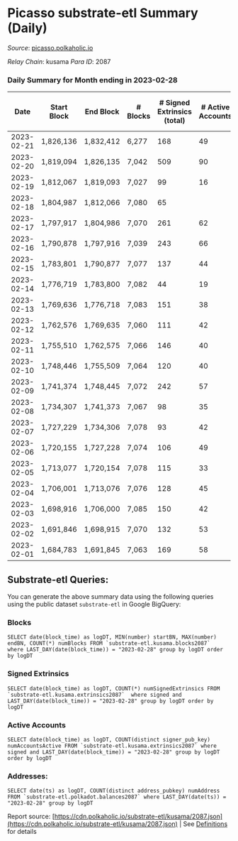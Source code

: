 # Picasso substrate-etl Summary (Daily)

_Source_: [picasso.polkaholic.io](https://picasso.polkaholic.io)

*Relay Chain*: kusama
*Para ID*: 2087



### Daily Summary for Month ending in 2023-02-28


| Date | Start Block | End Block | # Blocks | # Signed Extrinsics (total) | # Active Accounts | # Passive | # New | # Addresses with Balances | # Events | # Transfers | # XCM Transfers In | # XCM Transfers Out |
| ---- | ----------- | --------- | -------- | --------------------------- | ----------------- | --------- | ----- | ------------------------- | -------- | ----------- | ------------------ | ------------------- |
| 2023-02-21 | 1,826,136 | 1,832,412 | 6,277  | 168 | 49 |  |  |  | 15,891 | 2,122  |   |   |
| 2023-02-20 | 1,819,094 | 1,826,135 | 7,042  | 509 | 90 |  |  | 2,626 | 21,336 | 3,684  |   |   |
| 2023-02-19 | 1,812,067 | 1,819,093 | 7,027  | 99 | 16 |  |  | 2,623 | 16,043 | 1,334  |   |   |
| 2023-02-18 | 1,804,987 | 1,812,066 | 7,080  | 65 |  |  |  | 2,620 | 15,531 | 957  | 2 ($1,126.13) | 5 ($1,161.56) |
| 2023-02-17 | 1,797,917 | 1,804,986 | 7,070  | 261 | 62 |  |  | 2,618 | 18,572 | 2,604  | 17 ($2,267.15) | 33 ($12,845.92) |
| 2023-02-16 | 1,790,878 | 1,797,916 | 7,039  | 243 | 66 |  |  | 2,587 | 18,510 | 2,765  | 17 ($13,338.44) | 19 ($8,673.82) |
| 2023-02-15 | 1,783,801 | 1,790,877 | 7,077  | 137 | 44 |  |  | 2,580 | 17,206 | 2,121  | 17 ($5,163.98) | 9 ($5,592.93) |
| 2023-02-14 | 1,776,719 | 1,783,800 | 7,082  | 44 | 19 |  |  | 2,579 | 15,161 | 652  | 4 ($467.36) | 4 ($356.81) |
| 2023-02-13 | 1,769,636 | 1,776,718 | 7,083  | 151 | 38 |  |  | 2,569 | 17,569 | 2,326  | 12 ($4,538.51) | 19 ($9,618.55) |
| 2023-02-12 | 1,762,576 | 1,769,635 | 7,060  | 111 | 42 |  |  | 2,551 | 16,204 | 1,349  | 8 ($2,468.07) | 10 ($1,850.65) |
| 2023-02-11 | 1,755,510 | 1,762,575 | 7,066  | 146 | 40 |  |  | 2,547 | 16,762 | 1,643  | 8 ($6,177.05) | 8 ($6,832.13) |
| 2023-02-10 | 1,748,446 | 1,755,509 | 7,064  | 120 | 40 |  |  | 2,539 | 16,640 | 1,664  | 9 ($6,844.03) | 7 ($1,580.92) |
| 2023-02-09 | 1,741,374 | 1,748,445 | 7,072  | 242 | 57 |  |  | 2,532 | 18,663 | 2,860  | 14 ($4,231.66) | 21 ($3,696.68) |
| 2023-02-08 | 1,734,307 | 1,741,373 | 7,067  | 98 | 35 |  |  | 2,526 | 16,350 | 1,548  | 4 ($2,200.46) | 5 ($1,077.79) |
| 2023-02-07 | 1,727,229 | 1,734,306 | 7,078  | 93 | 42 |  |  | 2,518 | 16,092 | 1,270  | 6 ($903.46) | 9 ($1,189.05) |
| 2023-02-06 | 1,720,155 | 1,727,228 | 7,074  | 106 | 49 |  |  | 2,504 | 16,299 | 1,461  | 3 ($130.17) | 13 ($2,710.04) |
| 2023-02-05 | 1,713,077 | 1,720,154 | 7,078  | 115 | 33 |  |  | 2,499 | 16,487 | 1,527  | 6 ($1,246.41) | 12 ($1,822.18) |
| 2023-02-04 | 1,706,001 | 1,713,076 | 7,076  | 128 | 45 |  |  | 2,490 | 16,580 | 1,553  | 10 ($1,323.44) | 6 ($3,343.64) |
| 2023-02-03 | 1,698,916 | 1,706,000 | 7,085  | 150 | 42 |  |  | 2,480 | 17,673 | 2,391  | 14 ($3,928.66) | 24 ($7,106.94) |
| 2023-02-02 | 1,691,846 | 1,698,915 | 7,070  | 132 | 53 |  |  | 2,470 | 16,736 | 1,641  | 16 ($11,167.75) | 15 ($2,113.39) |
| 2023-02-01 | 1,684,783 | 1,691,845 | 7,063  | 169 | 58 |  |  | 2,457 | 17,684 | 2,285  | 33 ($13,994.03) | 20 ($10,596.71) |

## Substrate-etl Queries:
You can generate the above summary data using the following queries using the public dataset `substrate-etl` in Google BigQuery:


### Blocks
```
SELECT date(block_time) as logDT, MIN(number) startBN, MAX(number) endBN, COUNT(*) numBlocks FROM `substrate-etl.kusama.blocks2087`  where LAST_DAY(date(block_time)) = "2023-02-28" group by logDT order by logDT
```


### Signed Extrinsics
```
SELECT date(block_time) as logDT, COUNT(*) numSignedExtrinsics FROM `substrate-etl.kusama.extrinsics2087`  where signed and LAST_DAY(date(block_time)) = "2023-02-28" group by logDT order by logDT
```


### Active Accounts
```
SELECT date(block_time) as logDT, COUNT(distinct signer_pub_key) numAccountsActive FROM `substrate-etl.kusama.extrinsics2087` where signed and LAST_DAY(date(block_time)) = "2023-02-28" group by logDT order by logDT
```


### Addresses:
```
SELECT date(ts) as logDT, COUNT(distinct address_pubkey) numAddress FROM `substrate-etl.polkadot.balances2087` where LAST_DAY(date(ts)) = "2023-02-28" group by logDT
```



Report source: [https://cdn.polkaholic.io/substrate-etl/kusama/2087.json](https://cdn.polkaholic.io/substrate-etl/kusama/2087.json) | See [Definitions](/DEFINITIONS.md) for details

